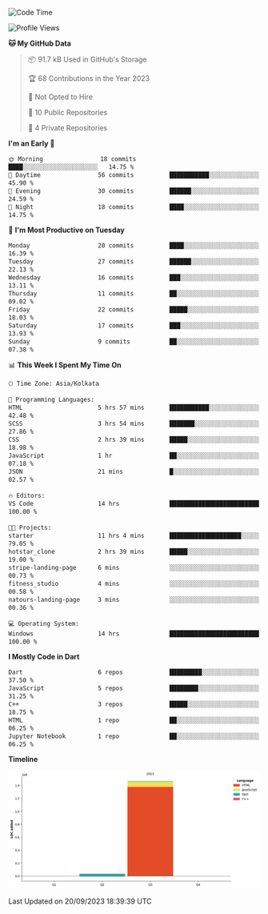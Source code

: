 <!--START_SECTION:waka-->
![Code Time](http://img.shields.io/badge/Code%20Time-171%20hrs%2029%20mins-blue)

![Profile Views](http://img.shields.io/badge/Profile%20Views-0-blue)

**🐱 My GitHub Data** 

> 📦 91.7 kB Used in GitHub's Storage 
 > 
> 🏆 68 Contributions in the Year 2023
 > 
> 🚫 Not Opted to Hire
 > 
> 📜 10 Public Repositories 
 > 
> 🔑 4 Private Repositories 
 > 
**I'm an Early 🐤** 

```text
🌞 Morning                18 commits          ████░░░░░░░░░░░░░░░░░░░░░   14.75 % 
🌆 Daytime                56 commits          ███████████░░░░░░░░░░░░░░   45.90 % 
🌃 Evening                30 commits          ██████░░░░░░░░░░░░░░░░░░░   24.59 % 
🌙 Night                  18 commits          ████░░░░░░░░░░░░░░░░░░░░░   14.75 % 
```
📅 **I'm Most Productive on Tuesday** 

```text
Monday                   20 commits          ████░░░░░░░░░░░░░░░░░░░░░   16.39 % 
Tuesday                  27 commits          ██████░░░░░░░░░░░░░░░░░░░   22.13 % 
Wednesday                16 commits          ███░░░░░░░░░░░░░░░░░░░░░░   13.11 % 
Thursday                 11 commits          ██░░░░░░░░░░░░░░░░░░░░░░░   09.02 % 
Friday                   22 commits          █████░░░░░░░░░░░░░░░░░░░░   18.03 % 
Saturday                 17 commits          ███░░░░░░░░░░░░░░░░░░░░░░   13.93 % 
Sunday                   9 commits           ██░░░░░░░░░░░░░░░░░░░░░░░   07.38 % 
```


📊 **This Week I Spent My Time On** 

```text
🕑︎ Time Zone: Asia/Kolkata

💬 Programming Languages: 
HTML                     5 hrs 57 mins       ███████████░░░░░░░░░░░░░░   42.48 % 
SCSS                     3 hrs 54 mins       ███████░░░░░░░░░░░░░░░░░░   27.86 % 
CSS                      2 hrs 39 mins       █████░░░░░░░░░░░░░░░░░░░░   18.98 % 
JavaScript               1 hr                ██░░░░░░░░░░░░░░░░░░░░░░░   07.18 % 
JSON                     21 mins             █░░░░░░░░░░░░░░░░░░░░░░░░   02.57 % 

🔥 Editors: 
VS Code                  14 hrs              █████████████████████████   100.00 % 

🐱‍💻 Projects: 
starter                  11 hrs 4 mins       ████████████████████░░░░░   79.05 % 
hotstar_clone            2 hrs 39 mins       █████░░░░░░░░░░░░░░░░░░░░   19.00 % 
stripe-landing-page      6 mins              ░░░░░░░░░░░░░░░░░░░░░░░░░   00.73 % 
fitness_studio           4 mins              ░░░░░░░░░░░░░░░░░░░░░░░░░   00.58 % 
natours-landing-page     3 mins              ░░░░░░░░░░░░░░░░░░░░░░░░░   00.36 % 

💻 Operating System: 
Windows                  14 hrs              █████████████████████████   100.00 % 
```

**I Mostly Code in Dart** 

```text
Dart                     6 repos             █████████░░░░░░░░░░░░░░░░   37.50 % 
JavaScript               5 repos             ████████░░░░░░░░░░░░░░░░░   31.25 % 
C++                      3 repos             █████░░░░░░░░░░░░░░░░░░░░   18.75 % 
HTML                     1 repo              ██░░░░░░░░░░░░░░░░░░░░░░░   06.25 % 
Jupyter Notebook         1 repo              ██░░░░░░░░░░░░░░░░░░░░░░░   06.25 % 
```



**Timeline**

![Lines of Code chart](https://raw.githubusercontent.com/sairam030/sairam030/main/assets/bar_graph.png)


 Last Updated on 20/09/2023 18:39:39 UTC
<!--END_SECTION:waka-->
